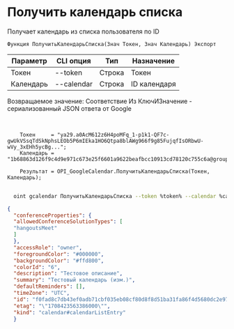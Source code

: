 ﻿---
sidebar_position: 3
---

# Получить календарь списка
 Получает календарь из списка пользователя по ID



`Функция ПолучитьКалендарьСписка(Знач Токен, Знач Календарь) Экспорт`

  | Параметр | CLI опция | Тип | Назначение |
  |-|-|-|-|
  | Токен | --token | Строка | Токен |
  | Календарь | --calendar | Строка | ID календаря |

  
  Возвращаемое значение:   Соответствие Из КлючИЗначение - сериализованный JSON ответа от Google

<br/>




```bsl title="Пример кода"
    Токен     = "ya29.a0AcM612z6H4poMFq_1-p1k1-QF7c-gwUkVSsqTdSkNphsLEOb5P6mIEka1HO6Qtpa8blAWg966f9g85FujqfIsORbwU-wVy_3xEHh5ycBg...";
    Календарь = "1b68863d126f9c4d9e971c673e25f6601a9622beafbcc10913cd78120c755c6a@group.calendar.google.com";

    Результат = OPI_GoogleCalendar.ПолучитьКалендарьСписка(Токен, Календарь);
```



```sh title="Пример команды CLI"
    
  oint gcalendar ПолучитьКалендарьСписка --token %token% --calendar %calendar%

```

```json title="Результат"
{
  "conferenceProperties": {
  "allowedConferenceSolutionTypes": [
  "hangoutsMeet"
  ]
  },
  "accessRole": "owner",
  "foregroundColor": "#000000",
  "backgroundColor": "#ffd800",
  "colorId": "6",
  "description": "Тестовое описание",
  "summary": "Тестовый календарь (изм.)",
  "defaultReminders": [],
  "timeZone": "UTC",
  "id": "f0fad8c7db43ef0adb71cbf035eb08cf80d8f8d51ba31fa86f4d5680dc2e9725@group.calendar.google.com",
  "etag": "\"1708423563386000\"",
  "kind": "calendar#calendarListEntry"
  }
```
